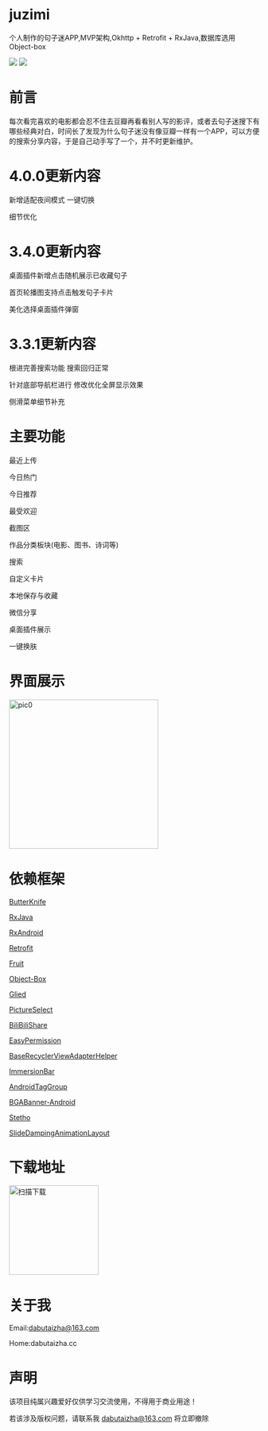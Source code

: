 # juzimi
个人制作的句子迷APP,MVP架构,Okhttp + Retrofit + RxJava,数据库选用Object-box

![](https://img.shields.io/badge/API-21%2B-green.svg)
![](https://img.shields.io/badge/License-Apache%202.0-blue.svg)

# 前言
每次看完喜欢的电影都会忍不住去豆瓣再看看别人写的影评，或者去句子迷搜下有哪些经典对白，时间长了发现为什么句子迷没有像豆瓣一样有一个APP，可以方便的搜索分享内容，于是自己动手写了一个，并不时更新维护。

# 4.0.0更新内容
新增适配夜间模式 一键切换

细节优化

# 3.4.0更新内容
桌面插件新增点击随机展示已收藏句子

首页轮播图支持点击触发句子卡片

美化选择桌面插件弹窗

# 3.3.1更新内容
根进完善搜索功能 搜索回归正常

针对底部导航栏进行 修改优化全屏显示效果

侧滑菜单细节补充

# 主要功能
最近上传

今日热门

今日推荐

最受欢迎

截图区

作品分类板块(电影、图书、诗词等)

搜索

自定义卡片

本地保存与收藏

微信分享

桌面插件展示

一键换肤

# 界面展示
<img src="http://p3z4bc5an.bkt.clouddn.com/WechatIMG17.png" width="300" hegiht="120" alt="pic0"/>

# 依赖框架

[ButterKnife](https://github.com/JakeWharton/butterknife)

[RxJava](https://github.com/ReactiveX/RxJava)

[RxAndroid](https://github.com/ReactiveX/RxAndroid)

[Retrofit](https://github.com/square/retrofit/)

[Fruit](https://github.com/ghuiii/Fruit)

[Object-Box](https://github.com/objectbox/objectbox-java)

[Glied](https://github.com/bumptech/glide)

[PictureSelect](https://github.com/LuckSiege/PictureSelector)

[BiliBiliShare](https://github.com/Bilibili/BiliShare)

[EasyPermission](https://github.com/googlesamples/easypermissions)

[BaseRecyclerViewAdapterHelper](https://github.com/CymChad/BaseRecyclerViewAdapterHelpe)

[ImmersionBar](https://github.com/gyf-dev/ImmersionBar)

[AndroidTagGroup](https://github.com/2dxgujun/AndroidTagGroup)

[BGABanner-Android](https://github.com/bingoogolapple/BGABanner-Android)

[Stetho](https://github.com/facebook/stetho)

[SlideDampingAnimationLayout](https://github.com/dabutaizha/SlideDampingAnimationLayout)

# 下载地址

<img src="http://p3z4bc5an.bkt.clouddn.com/1538128450.png" width="180" height="180" alt="扫描下载"/>

# 关于我

Email:dabutaizha@163.com

Home:dabutaizha.cc

# 声明

该项目纯属兴趣爱好仅供学习交流使用，不得用于商业用途！

若该涉及版权问题，请联系我 dabutaizha@163.com 将立即撤除

